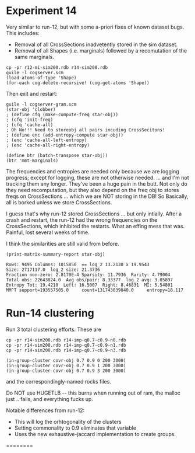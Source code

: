 
Experiment 14
=============
Very similar to run-12, but with some a-priori fixes of known
dataset bugs. This includes:

* Removal of all CrossSections inadvetently stored in the
  sim dataset.
* Removal of all Shapes (i.e. marginals) followed by a
  recomutation of the same marginals.


```
cp -pr r12-mi-sim200.rdb r14-sim200.rdb
guile -l cogserver.scm
(load-atoms-of-type 'Shape)
(for-each cog-delete-recursive! (cog-get-atoms 'Shape))
```
Then exit and restart:
```
guile -l cogserver-gram.scm
(star-obj 'clobber)
; (define cfq (make-compute-freq star-obj))
; (cfq 'init-freq)
; (cfq 'cache-all)
; Oh No!!! Need to storeobj all pairs incuding CrossSecitons!
; (define enc (add-entropy-compute star-obj))
; (enc 'cache-all-left-entropy)
; (enc 'cache-all-right-entropy)

(define btr (batch-transpose star-obj))
(btr 'mmt-marginals)
```

The frequencies and entropies are needed only because we are logging
progress; except for logging, these are not otherwise needed.
... and I'm not tracking them any longer. They've been a huge pain
in the butt. Not only do they need recomputation, but they also
depend on the freq obj to stores freqs on CrossSections ... which
we are NOT storing in the DB! So Basically, all is borked unless
we store CrossSections.

I guess that's why run-12 stored CrossSections ... but only intially.
After a crash and restart, the run-12 had the wrong frequencies on the
CrossSections, which inhibited the restarts. What an effing mess that
was.  Painful, lost several weeks of time.

I think the similarities are still valid from before.
```
(print-matrix-summary-report star-obj)

Rows: 9495 Columns: 1015850  == log_2 13.2130 x 19.9543
Size: 2717117.0  log_2 size: 21.3736
Fraction non-zero: 2.8170E-4 Sparsity: 11.7936  Rarity: 4.79004
Total obs: 22643824.0  Avg obs/pair: 8.33377  log_2 avg: 3.05897
Entropy Tot: 19.4210  Left: 16.5007  Right: 8.46831  MI: 5.54801
MM^T support=193557505.0     count=131743839840.0     entropy=18.117
```


Run-14 clustering
=================
Run 3 total clustering efforts. These are
```
cp -pr r14-sim200.rdb r14-imp-q0.7-c0.9-n0.rdb
cp -pr r14-sim200.rdb r14-imp-q0.7-c0.9-n1.rdb
cp -pr r14-sim200.rdb r14-imp-q0.7-c0.9-n3.rdb

(in-group-cluster covr-obj 0.7 0.9 0 200 3000)
(in-group-cluster covr-obj 0.7 0.9 1 200 3000)
(in-group-cluster covr-obj 0.7 0.9 3 200 3000)
```
and the correspondingly-named rocks files.

Do NOT use HUGETLB -- this burns when running out of ram,
the malloc just .. fails, and everything fucks up.

Notable differences from run-12:
* This will log the orhtogonality of the clusters
* Setting commonality to 0.9 eliminates that variable
* Uses the new exhaustive-jaccard implementation to create groups.

========
